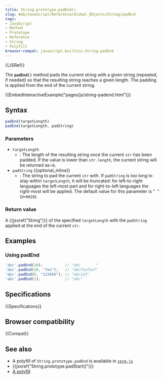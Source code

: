 ```yaml
---
title: String.prototype.padEnd()
slug: Web/JavaScript/Reference/Global_Objects/String/padEnd
tags:
- JavaScript
- Method
- Prototype
- Reference
- String
- Polyfill
browser-compat: javascript.builtins.String.padEnd
---
```

{{JSRef}}

The **`padEnd()`** method pads the current string with a given string (repeated,
if needed) so that the resulting string reaches a given length. The padding is
applied from the end of the current string.

{{EmbedInteractiveExample("pages/js/string-padend.html")}}

## Syntax

```js
padEnd(targetLength)
padEnd(targetLength, padString)
```

### Parameters

- `targetLength`
  - : The length of the resulting string once the current `str` has been padded.
    If the value is lower than <code><var>str.</var>length</code>, the current
    string will be returned as-is.
- `padString` {{optional_inline}}
  - : The string to pad the current `str` with. If `padString` is too long to
    stay within `targetLength`, it will be truncated: for left-to-right
    languages the left-most part and for right-to-left languages the right-most
    will be applied. The default value for this parameter is "` `" (`U+0020`).

### Return value

A {{jsxref("String")}} of the specified `targetLength` with the
`padString` applied at the end of the current `str`.

## Examples

### Using padEnd

```js
'abc'.padEnd(10);          // "abc       "
'abc'.padEnd(10, "foo");   // "abcfoofoof"
'abc'.padEnd(6, "123456"); // "abc123"
'abc'.padEnd(1);           // "abc"
```

## Specifications

{{Specifications}}

## Browser compatibility

{{Compat}}

## See also

- A polyfill of `String.prototype.padEnd` is available in
  [`core-js`](https://github.com/zloirock/core-js#ecmascript-string-and-regexp)
- {{jsxref("String.prototype.padStart()")}}
- [A polyfill](https://github.com/behnammodi/polyfill/blob/master/string.polyfill.js)
